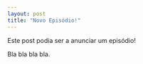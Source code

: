 ```yaml
---
layout: post
title: "Novo Episódio!"
---
```

Este post podia ser a anunciar um episódio!

Bla bla bla bla.